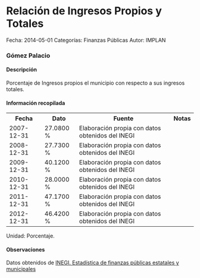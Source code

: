 Relación de Ingresos Propios y Totales
=====

Fecha: 2014-05-01
Categorías: Finanzas Públicas
Autor: IMPLAN

### Gómez Palacio

#### Descripción

Porcentaje de Ingresos propios el municipio con respecto a sus ingresos totales.

#### Información recopilada

<table class="table table-hover table-bordered">
  <tr><th>Fecha</th><th>Dato</th><th>Fuente</th><th>Notas</th></tr>
  <tr><td>2007-12-31</td><td>27.0800 %</td><td>Elaboración propia con datos obtenidos del INEGI</td><td></td></tr>
  <tr><td>2008-12-31</td><td>27.7300 %</td><td>Elaboración propia con datos obtenidos del INEGI</td><td></td></tr>
  <tr><td>2009-12-31</td><td>40.1200 %</td><td>Elaboración propia con datos obtenidos del INEGI</td><td></td></tr>
  <tr><td>2010-12-31</td><td>28.0000 %</td><td>Elaboración propia con datos obtenidos del INEGI</td><td></td></tr>
  <tr><td>2011-12-31</td><td>47.1700 %</td><td>Elaboración propia con datos obtenidos del INEGI</td><td></td></tr>
  <tr><td>2012-12-31</td><td>46.4200 %</td><td>Elaboración propia con datos obtenidos del INEGI</td><td></td></tr>
</table>

Unidad: Porcentaje.

#### Observaciones

Datos obtenidos de [INEGI. Estadística de finanzas públicas estatales y municipales](http://www.inegi.org.mx/sistemas/olap/Proyectos/bd/continuas/finanzaspublicas/FPMun.asp?s=est&c=11289&proy=efipem_fmun)
